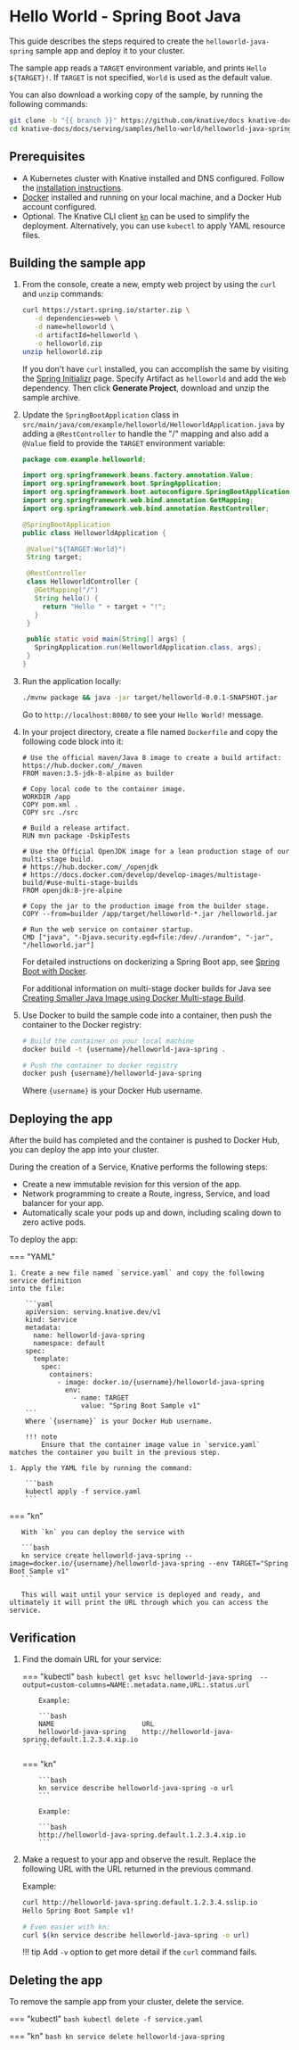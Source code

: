 # Hello World - Spring Boot Java

This guide describes the steps required to create the `helloworld-java-spring` sample app and deploy it to your cluster.

The sample app reads a `TARGET` environment variable, and prints `Hello ${TARGET}!`. If `TARGET` is not specified, `World` is used as the default value.

You can also download a working copy of the sample, by running the following commands:

```bash
git clone -b "{{ branch }}" https://github.com/knative/docs knative-docs
cd knative-docs/docs/serving/samples/hello-world/helloworld-java-spring
```

## Prerequisites

- A Kubernetes cluster with Knative installed and DNS configured. Follow the
  [installation instructions](../../../../install/).
- [Docker](https://www.docker.com) installed and running on your local machine, and a Docker Hub account configured.
- Optional. The Knative CLI client [`kn`](https://github.com/knative/client/releases) can be used to simplify the deployment. Alternatively, you can use `kubectl` to apply YAML resource files.

## Building the sample app

1. From the console, create a new, empty web project by using the `curl` and `unzip`
   commands:

    ```bash
    curl https://start.spring.io/starter.zip \
       -d dependencies=web \
       -d name=helloworld \
       -d artifactId=helloworld \
       -o helloworld.zip
    unzip helloworld.zip
    ```

    If you don't have `curl` installed, you can accomplish the same by visiting the
    [Spring Initializr](https://start.spring.io/) page. Specify Artifact as
    `helloworld` and add the `Web` dependency. Then click **Generate Project**,
    download and unzip the sample archive.

1. Update the `SpringBootApplication` class in
   `src/main/java/com/example/helloworld/HelloworldApplication.java` by adding a
   `@RestController` to handle the "/" mapping and also add a `@Value` field to
   provide the `TARGET` environment variable:

    ```java
    package com.example.helloworld;

    import org.springframework.beans.factory.annotation.Value;
    import org.springframework.boot.SpringApplication;
    import org.springframework.boot.autoconfigure.SpringBootApplication;
    import org.springframework.web.bind.annotation.GetMapping;
    import org.springframework.web.bind.annotation.RestController;

    @SpringBootApplication
    public class HelloworldApplication {

     @Value("${TARGET:World}")
     String target;

     @RestController
     class HelloworldController {
       @GetMapping("/")
       String hello() {
         return "Hello " + target + "!";
       }
     }

     public static void main(String[] args) {
       SpringApplication.run(HelloworldApplication.class, args);
     }
    }
    ```

1. Run the application locally:

    ```bash
    ./mvnw package && java -jar target/helloworld-0.0.1-SNAPSHOT.jar
    ```

    Go to `http://localhost:8080/` to see your `Hello World!` message.

1. In your project directory, create a file named `Dockerfile` and copy the following code block into it:

    ```docker
    # Use the official maven/Java 8 image to create a build artifact: https://hub.docker.com/_/maven
    FROM maven:3.5-jdk-8-alpine as builder

    # Copy local code to the container image.
    WORKDIR /app
    COPY pom.xml .
    COPY src ./src

    # Build a release artifact.
    RUN mvn package -DskipTests

    # Use the Official OpenJDK image for a lean production stage of our multi-stage build.
    # https://hub.docker.com/_/openjdk
    # https://docs.docker.com/develop/develop-images/multistage-build/#use-multi-stage-builds
    FROM openjdk:8-jre-alpine

    # Copy the jar to the production image from the builder stage.
    COPY --from=builder /app/target/helloworld-*.jar /helloworld.jar

    # Run the web service on container startup.
    CMD ["java", "-Djava.security.egd=file:/dev/./urandom", "-jar", "/helloworld.jar"]

    ```
    For detailed instructions on dockerizing a Spring Boot app, see [Spring Boot with Docker](https://spring.io/guides/gs/spring-boot-docker/).

    For additional information on multi-stage docker builds for Java see [Creating Smaller Java Image using Docker Multi-stage Build](http://blog.arungupta.me/smaller-java-image-docker-multi-stage-build/).

1. Use Docker to build the sample code into a container, then push the container to the Docker registry:

    ```bash
    # Build the container on your local machine
    docker build -t {username}/helloworld-java-spring .

    # Push the container to docker registry
    docker push {username}/helloworld-java-spring
    ```
    Where `{username}` is your Docker Hub username.


## Deploying the app

After the build has completed and the container is pushed to Docker Hub, you can deploy the app into your cluster.

During the creation of a Service, Knative performs the following steps:

- Create a new immutable revision for this version of the app.
- Network programming to create a Route, ingress, Service, and load balancer for your app.
- Automatically scale your pods up and down, including scaling down to zero active pods.

To deploy the app:

=== "YAML"

    1. Create a new file named `service.yaml` and copy the following service definition
    into the file:

        ```yaml
        apiVersion: serving.knative.dev/v1
        kind: Service
        metadata:
          name: helloworld-java-spring
          namespace: default
        spec:
          template:
            spec:
              containers:
                - image: docker.io/{username}/helloworld-java-spring
                  env:
                    - name: TARGET
                      value: "Spring Boot Sample v1"
        ```
        Where `{username}` is your Docker Hub username.

        !!! note
            Ensure that the container image value in `service.yaml` matches the container you built in the previous step.

    1. Apply the YAML file by running the command:

        ```bash
        kubectl apply -f service.yaml
        ```

=== "kn"

       With `kn` you can deploy the service with

       ```bash
       kn service create helloworld-java-spring --image=docker.io/{username}/helloworld-java-spring --env TARGET="Spring Boot Sample v1"
       ```

       This will wait until your service is deployed and ready, and ultimately it will print the URL through which you can access the service.


## Verification

1. Find the domain URL for your service:

    === "kubectl"
           ```bash
           kubectl get ksvc helloworld-java-spring  --output=custom-columns=NAME:.metadata.name,URL:.status.url
           ```

           Example:

           ```bash
           NAME                      URL
           helloworld-java-spring    http://helloworld-java-spring.default.1.2.3.4.xip.io
           ```


    === "kn"

           ```bash
           kn service describe helloworld-java-spring -o url
           ```

           Example:

           ```bash
           http://helloworld-java-spring.default.1.2.3.4.xip.io
           ```

1. Make a request to your app and observe the result. Replace
   the following URL with the URL returned in the previous command.

    Example:

    ```bash
    curl http://helloworld-java-spring.default.1.2.3.4.sslip.io
    Hello Spring Boot Sample v1!

    # Even easier with kn:
    curl $(kn service describe helloworld-java-spring -o url)
    ```

    !!! tip
        Add `-v` option to get more detail if the `curl` command fails.

## Deleting the app

To remove the sample app from your cluster, delete the service.

=== "kubectl"
    ```bash
    kubectl delete -f service.yaml
    ```

=== "kn"
    ```bash
    kn service delete helloworld-java-spring
    ```
